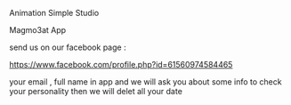 Animation Simple Studio


Magmo3at App


send us on our facebook page :

https://www.facebook.com/profile.php?id=61560974584465

your email , full name in app 
and we will ask you about some info to check your personality then we will delet all your date
